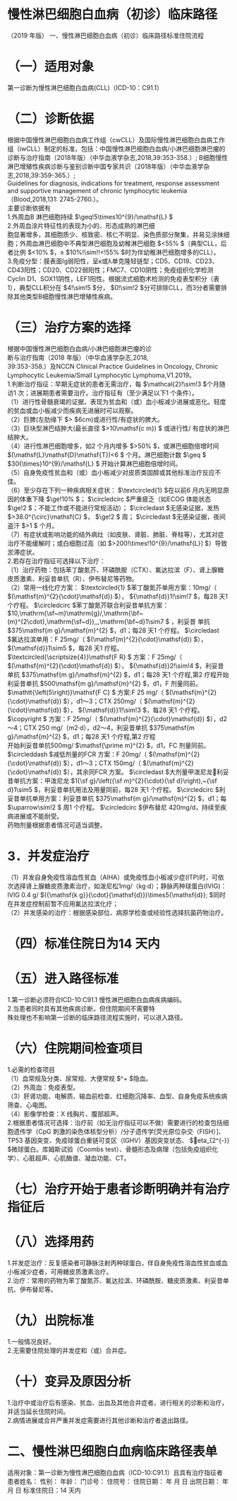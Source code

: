 # 慢性淋巴细胞白血病（初诊）临床路径  
（2019 年版） 一、慢性淋巴细胞白血病（初诊）临床路径标准住院流程  
# （一）适用对象  
第一诊断为慢性淋巴细胞白血病(CLL)（ICD-10：C91.1）  
# （二）诊断依据  
根据中国慢性淋巴细胞白血病工作组（cwCLL）及国际慢性淋巴细胞白血病工作组（iwCLL）制定的标准，包括：中国慢性淋巴细胞白血病/小淋巴细胞淋巴瘤的诊断与治疗指南（2018年版）（中华血液学杂志,2018,39:353-358.）; B细胞慢性淋巴增殖性疾病诊断与鉴别诊断中国专家共识（2018年版）（中华血液学杂志,2018,39:359-365.）;  
Guidelines for diagnosis, indications for treatment,  response assessment and supportive management of  chronic lymphocytic leukemia（Blood,2018,131:  2745-2760.）。  
主要诊断依据有  
1.外周血B 淋巴细胞持续 $\geq\!5\times10^{9}/\mathsf{L} $  
2.外周血涂片特征性的表现为小的、形态成熟的淋巴细  
胞显著增多，其细胞质少、核致密、核仁不明显、染色质部分聚集，并易见涂抹细胞；外周血淋巴细胞中不典型淋巴细胞及幼稚淋巴细胞 $<55\% $（典型CLL，后者比例 $<10\% $，≥ $10\%\!\sim\!\!<\!55\% $时为伴幼稚淋巴细胞增多的CLL）。  
3.免疫分型：膜表面Ig弱阳性，呈к或λ单克隆轻链型；CD5、CD19、CD23、CD43阳性；CD20、CD22弱阳性；FMC7、CD10阴性；免疫组织化学检测Cyclin D1、SOX11阴性，LEF1阳性。根据流式细胞术检测的免疫表型积分（表1），典型CLL积分在 $4\!\sim\!5 $分， $0\!\sim\!2 $分可排除CLL，而3分者需要排除其他类型B细胞慢性淋巴增殖性疾病。  
# （三）治疗方案的选择  
根据中国慢性淋巴细胞白血病/小淋巴细胞淋巴瘤的诊  
断与治疗指南（2018 年版）（中华血液学杂志,2018,  
39:353-358.）及NCCN Clinical Practice Guidelines in  Oncology, Chronic Lymphocytic Leukemia/Small  Lymphocytic Lymphoma,V1.2019。  
1.判断治疗指征：早期无症状的患者无需治疗，每 $\mathcal{2}\!\sim\!3 $个月随访1 次；进展期患者需要治疗。治疗指征有（至少满足以下1 个条件）。  
（1）进行性骨髓衰竭的证据，表现为贫血和（或）血小板减少进展或恶化。轻度的贫血或血小板减少而疾病无进展时可以观察。  
（2）巨脾(左肋缘下 $> $6cm)或进行性/有症状的脾大。  
（3）巨块型淋巴结肿大(最长直径 $>10\mathsf{c m}) $ 或进行性/ 有症状的淋巴结肿大。  
（4）进行性淋巴细胞增多，如2 个月内增多 $>50\% $，或淋巴细胞倍增时间 $(\mathsf{L}\mathsf{D}\mathsf{T})<6 $ 个月。淋巴细胞计数 $\geq $ $30{\times}10^{9}/\mathsf{L} $ 开始计算淋巴细胞倍增时间。  
（5）自身免疫性贫血和（或）血小板减少对皮质类固醇或其他标准治疗反应不佳。  
（6）至少存在下列一种疾病相关症状： $\textcircled{1} $在以前6 月内无明显原因的体重下降 $\ge\!10\% $； $\circledcirc $严重疲乏（如ECOG 体能状态 $\ge\!2 $；不能工作或不能进行常规活动）； $\circledast $无感染证据，发热 $>38.0^{\circ}\mathsf{C} $， $\ge\!2 $ 周； $\circledast $无感染证据，夜间盗汗 $>1 $ 个月。  
（7）有症状或影响功能的结外病灶（如皮肤、肾脏、肺脏、脊柱等），尤其对症治疗不能缓解时；或白细胞过高（如 $>200\!\times\!10^{9}/\mathsf{L}] $）导致淤滞症状。  
2.若存在治疗指征可选择以下治疗：  
（1）治疗药物：包括苯丁酸氮芥、环磷酰胺（CTX）、氟达拉滨（F）、肾上腺糖皮质激素、利妥昔单抗（R）、伊布替尼等药物。  
（2）常用一线化疗方案： $\textcircled{1} $苯丁酸氮芥单用方案：10mg/（ $(\mathsf{m}^{2}{\cdot}\mathsf{d}) $）， ${\mathsf{d}}1\!\sim\!7 $，每28 天1 个疗程。 $\circledcirc $苯丁酸氮芥联合利妥昔单抗方案： $10\,\mathrm{\sf~m}\mathrm{g}/\,\mathrm{\bf~(m}^{2\cdot}\,\mathrm{\sf~d})\,,\,\mathrm{\bf~d}1\sim7 $ ，利妥昔 单抗 $375\mathsf{m g}/\mathsf{m}^{2} $，d1；每28 天1 个疗程。 $\circledast $氟达拉滨单用：F 25mg/（ $(\mathsf{m}^{2}{\cdot}\mathsf{d}) $）， ${\mathsf{d}}1\sim5 $，每28 天1 疗程。 $\textcircled{\scriptsize{4}}\mathsf{F R} $ 方案：F 25mg/（ $(\mathsf{m}^{2}{\cdot}\mathsf{d}) $）， ${\mathsf{d}}2\!\sim\!4 $，利妥昔单抗 $375\mathsf{m g}/\mathsf{m}^{2} $，d1；每28 天1 个疗程,第2 疗程开始利妥昔单抗 $500\mathsf{m g}/\mathsf{m}^{2} $，d1，F 剂量同前。 $\mathtt{\left(5\right)}\mathsf{F C} $ 方案:F 25 mg/（ $(\mathsf{m}^{2}{\cdot}\mathsf{d}) $），d1～3；CTX 250mg/（ $(\mathsf{m}^{2}{\cdot}\mathsf{d}) $）， ${\mathsf{d}}1\!\sim\!3 $，每28 天1 个疗程。 $\copyright $ 方案：F 25mg/（ $(\mathsf{m}^{2}{\cdot}\mathsf{d}) $），d2～4；CTX 250 mg/（m2·d），d2～4，利妥昔单抗 $375\mathsf{m g}/\mathsf{m}^{2} $，d1；每28 天1 个疗程,第2 疗程  
开始利妥昔单抗500mg/ $\mathsf{\prime m}^{2} $，d1，FC 剂量同前。 $\circleddash $减低剂量的FCR 方案：F 20mg/（ $(\mathsf{m}^{2}{\cdot}\mathsf{d}) $），d1～3；CTX 150mg/（ $(\mathsf{m}^{2}{\cdot}\mathsf{d}) $），其余同FCR 方案。 $\circledast $大剂量甲泼尼龙利妥昔单抗方案：甲泼尼龙 $1{\sf g}/\left({\sf m}^{2}{\cdot}{\sf d}\right),~{\sf d}1\sim5 $，利妥昔单抗用法及用量同前，每28 天1 个疗程。 $\circledcirc $利妥昔单抗单用方案：利妥昔单抗 $375\mathsf{m g}/\mathsf{m}^{2} $，d1；每 $\uparrow\sim\!2 $ 周1 个疗程。 $\circledcirc $伊布替尼 420mg/d，持续至疾病进展或不能耐受。  
药物剂量根据患者情况可适当调整。  
# 3．并发症治疗  
（1）并发自身免疫性溶血性贫血（AIHA）或免疫性血小板减少症(ITP)时，可依次选择肾上腺糖皮质激素治疗，如泼尼松1mg/（kg·d）；静脉丙种球蛋白(IVIG)：IVIG 0.4 g/ $({\mathsf{k g}}{\cdot}{\mathsf{d}})\times5{\mathsf{d}}; $同时在并发症控制前暂不应用氟达拉滨化疗；  
（2）并发感染的治疗：根据感染部位、病原学检查或经验性选择抗菌药物治疗。  
# （四）标准住院日为14 天内  
# （五）进入路径标准  
1.第一诊断必须符合ICD-10:C91.1 慢性淋巴细胞白血病疾病编码。  
2.当患者同时具有其他疾病诊断，但住院期间不需要特  
殊处理也不影响第一诊断的临床路径流程实施时，可以进入路径。  
# （六）住院期间检查项目  
1.必需的检查项目  
（1）血常规及分类、尿常规、大便常规 $^+ $隐血。  
（2）外周血：免疫表型。  
（3）肝肾功能、电解质、输血前检查、红细胞沉降率、血型、自身免疫系统疾病筛查、心电图。  
（4）影像学检查：X 线胸片、腹部超声。  
2.根据患者情况可选择：治疗前（如无治疗指征可以不做）需要进行的检查包括细胞遗传学（CpG 刺激的染色体核型分析）/分子遗传学[荧光原位杂交（FISH）]、TP53 基因突变、免疫球蛋白重链可变区（IGHV）基因突变状态、 $eta_{2^{-}} $微球蛋白。库姆斯试验（Coombs test）、骨髓形态及病理（包括免疫组织化学）、心脏超声、心肌酶谱、凝血功能、CT。  
# （七）治疗开始于患者诊断明确并有治疗指征后  
# （八）选择用药  
1.并发症治疗：反复感染者可静脉注射丙种球蛋白，伴自身免疫性溶血性贫血或血小板减少症者，可用糖皮质激素治疗。  
2.治疗：常用的药物为苯丁酸氮芥、氟达拉滨、环磷酰胺、糖皮质激素、利妥昔单抗、伊布替尼等。  
# （九）出院标准  
1.一般情况良好。  
2.无需要住院处理的并发症和（或）合并症。  
# （十）变异及原因分析  
1.治疗中或治疗后有感染、贫血、出血及其他合并症者，进行相关的诊断和治疗，并适当延长住院时间。  
2.病情进展或合并严重并发症需要进行其他诊断和治疗者退出路径。  
# 二、慢性淋巴细胞白血病临床路径表单  
适用对象：第一诊断为慢性淋巴细胞白血病（ICD-10:C91.1）且具有治疗指征者 患者姓名：   性别：     年龄：    门诊号：  住院号：            住院日期：     年   月   日   出院日期：    年   月    日  标准住院日：14 天内  
